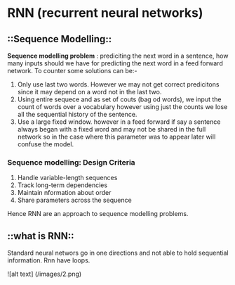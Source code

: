 # RNN (recurrent neural networks)

## ::Sequence Modelling::

**Sequence modelling problem** : prediciting the next word in a sentence, how many inputs should we have for predicting the next word in a feed forward network.
To counter some solutions can be:-

1. Only use last two words. However we may not get correct predicitons since it may depend on a word not in the last two.
2. Using entire sequece and as set of couts (bag od words), we input the count of words over a vocabulary however using just the counts we lose all the sequential history of the sentence.
3. Use a large fixed window. however in a feed forward if say a sentence always began with a fixed word and may not be shared in the full network so in the case where this parameter was to appear later will confuse the model.

### Sequence modelling: Design Criteria
1. Handle variable-length sequences
2. Track long-term dependencies
3. Maintain nformation about order
4. Share parameters across the sequence

Hence RNN are an approach to sequence modelling problems.

## ::what is RNN::
Standard neural networs go in one directions and not able to hold sequential information. Rnn have loops.

![alt text] (/images/2.png)
